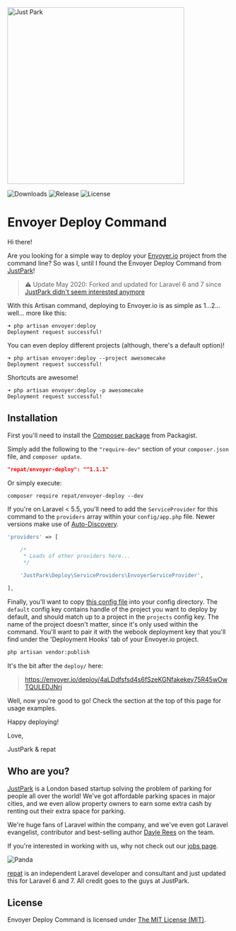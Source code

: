 <img src="https://www.justpark.com/media/img/logos/justpark.svg" width="400" alt="Just Park" />

![Downloads](https://img.shields.io/packagist/dt/repat/envoyer-deploy.svg)
![Release](https://img.shields.io/github/release/repat/envoyer-deploy.svg)
![License](https://img.shields.io/github/license/repat/envoyer-deploy.svg)

# Envoyer Deploy Command

Hi there!

Are you looking for a simple way to deploy your [Envoyer.io](http://envoyer.io) project from the command line? So was I, until I found the Envoyer Deploy Command from [JustPark](http://justpark.com)!

> ⚠️ Update May 2020: Forked and updated for Laravel 6 and 7 since [JustPark didn't seem interested anymore](https://twitter.com/repat123/status/1262336245977370625)

With this Artisan command, deploying to Envoyer.io is as simple as 1...2... well... more like this:

    ➜ php artisan envoyer:deploy
    Deployment request successful!

You can even deploy different projects (although, there's a default option)!

    ➜ php artisan envoyer:deploy --project awesomecake
    Deployment request successful!

Shortcuts are awesome!

    ➜ php artisan envoyer:deploy -p awesomecake
    Deployment request successful!

## Installation

First you'll need to install the [Composer package](https://packagist.org/packages/justpark/envoyer-deploy) from Packagist.

Simply add the following to the `"require-dev"` section of your `composer.json` file, and `composer update`.

```json
"repat/envoyer-deploy": "^1.1.1"
```

Or simply execute:

`composer require repat/envoyer-deploy --dev`

If you're on Laravel < 5.5, you'll need to add the `ServiceProvider` for this command to the `providers` array within your `config/app.php` file. Newer versions make use of [Auto-Discovery](https://laravel-news.com/package-auto-discovery).

```php
'providers' => [

    /*
     * Loads of other providers here...
     */

    'JustPark\Deploy\ServiceProviders\EnvoyerServiceProvider',

],
```

Finally, you'll want to copy [this config file](config/envoyer.php) into your config directory. The `default` config key contains handle of the project you want to deploy by default, and should match up to a project in the `projects` config key. The name of the project doesn't matter, since it's only used within the command. You'll want to pair it with the webook deployment key that you'll find under the 'Deployment Hooks' tab of your Envoyer.io project.

```bash
php artisan vendor:publish
```

It's the bit after the `deploy/` here:

> https://envoyer.io/deploy/4aLDdfsfsd4s6fSzeKGNfakekey75R45wOwTQULEDJNrj

Well, now you're good to go! Check the section at the top of this page for usage examples.

Happy deploying!

Love,

JustPark & repat

## Who are you?

[JustPark](http://justpark.com) is a London based startup solving the problem of parking for people all over the world! We've got affordable parking spaces in major cities, and we even allow property owners to earn some extra cash by renting out their extra space for parking.

We're huge fans of Laravel within the company, and we've even got Laravel evangelist, contributor and best-selling author [Dayle Rees](https://twitter.com/daylerees) on the team.

If you're interested in working with us, why not check out our [jobs page](https://www.justpark.com/jobs/).

![Panda](http://i.imgur.com/HkoUPMk.jpg)

[repat](https://repat.de) is an independent Laravel developer and consultant and just updated this for Laravel 6 and 7. All credit goes to the guys at JustPark.

## License

Envoyer Deploy Command is licensed under [The MIT License (MIT)](LICENSE).
